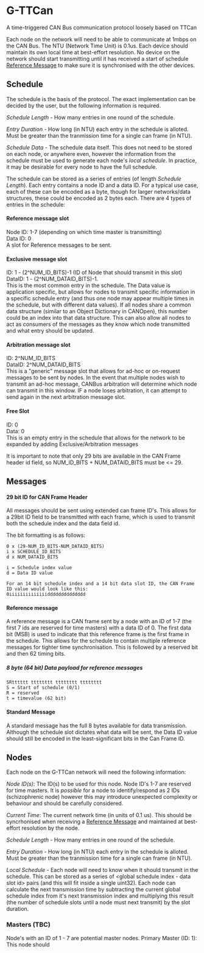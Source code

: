 # G-TTCan
A time-triggered CAN Bus communication protocol loosely based on TTCan

Each node on the network will need to be able to communicate at 1mbps on the CAN Bus.
The NTU (Network Time Unit) is 0.1us. Each device should maintain its own local time at best-effort resolution. No device on the network should start transmitting until it has received a start of schedule [Reference Message](reference-message) to make sure it is synchronised with the other devices.

## Schedule
The schedule is the basis of the protocol. The exact implementation can be decided by the user, but the following information is required.

*Schedule Length* - How many entries in one round of the schedule.

*Entry Duration* - How long (in NTU) each entry in the schedule is alloted. Must be greater than the tranmission time for a single can frame (in NTU).

*Schedule Data* - The schedule data itself. This does not need to be stored on each node, or anywhere even, however the information from the schedule must be used to generate each node's *local schedule*. In practice, it may be desirable for every node to have the full schedule.

The schedule can be stored as a series of entries (of length *Schedule Length*). Each entry contains a node ID and a data ID. For a typical use case, each of these can be encoded as a byte, though for larger networks/data structures, these could be encoded as 2 bytes each. There are 4 types of entries in the schedule:

#### Reference message slot
Node ID: 1-7 (depending on which time master is transmitting)\
Data ID: 0\
A slot for Reference messages to be sent.

#### Exclusive message slot
ID: 1 - (2^NUM_ID_BITS)-1 (ID of Node that should transmit in this slot)\
DataID: 1 - (2^NUM_DATAID_BITS)-1. \
This is the most common entry in the schedule. The Data value is application specific, but allows for nodes to transmit specific information in a specific schedule entry (and thus one node may appear multiple times in the schedule, but with different data values). If all nodes share a common data structure (similar to an Object Dictionary in CANOpen), this number could be an index into that data structure. This can also allow all nodes to act as consumers of the messages as they know which node transmitted and what entry should be updated.

#### Arbitration message slot
ID: 2^NUM_ID_BITS\
DataID: 2^NUM_DATAID_BITS\
This is a "generic" message slot that allows for ad-hoc or on-request messages to be sent by nodes. In the event that multiple nodes wish to transmit an ad-hoc message, CANBus arbitration will determine which node can transmit in this window. IF a node loses arbitration, it can attempt to send again in the next arbitration message slot.

#### Free Slot
ID: 0\
Data: 0\
This is an empty entry in the schedule that allows for the network to be expanded by adding Exclusive/Arbitration messages

It is important to note that only 29 bits are available in the CAN Frame header id field, so NUM_ID_BITS + NUM_DATAID_BITS must be <= 29.


## Messages

#### 29 bit ID for CAN Frame Header

All messages should be sent using extended can frame ID's. This allows for a 29bit ID field to be transmitted with each frame, which is used to transmit both the schedule index and the data field id.

The bit formatting is as follows:
```
0 x (29-NUM_ID_BITS-NUM_DATAID_BITS)
i x SCHEDULE_ID_BITS
d x NUM_DATAID_BITS

i = Schedule index value
d = Data ID value

For an 14 bit schedule index and a 14 bit data slot ID, the CAN Frame ID value would look like this:
0iiiiiiiiiiiiiidddddddddddddd
```

#### Reference message

A reference message is a CAN frame sent by a node with an ID of 1-7 (the first 7 ids are reserved for time masters) with a data ID of 0. The first data bit (MSB) is used to indicate that this reference frame is the first frame in the schedule. This allows for the schedule to contain multiple reference messages for tighter time synchronisation. This is followed by a reserved bit and then 62 timing bits. 


##### 8 byte (64 bit) Data payload for reference messages
```
SRtttttt tttttttt tttttttt tttttttt
S = Start of schedule (0/1)
R = reserved
t = timevalue (62 bit)
```


#### Standard Message

A standard message has the full 8 bytes available for data transmission. Although the schedule slot dictates what data will be sent, the Data ID value should still be encoded in the least-significant bits in the Can Frame ID. 

<!--
#### Arbitration message

This is a message slot for any node to send unscheduled messages in. It is the same as a Data message, however the transmitting node will need to deal with a potential loss of arbitration and attempt to send the message again in the next arbitration slot.
-->

## Nodes

Each node on the G-TTCan network will need the following information:

*Node ID(s)*: The ID(s) to be used for this node. Node ID's 1-7 are reserved for time masters. It is *possible* for a node to identify/respond as 2 IDs (schizophrenic node) however this may introduce unexpected complexity or behaviour and should be carefully considered.

*Current Time*: The current network time (in units of 0.1 us). This should be syncrhonised when receiving a [Reference Message](reference-message) and maintained at best-effort resolution by the node.

*Schedule Length* - How many entries in one round of the schedule.

*Entry Duration* - How long (in NTU) each entry in the schedule is alloted. Must be greater than the tranmission time for a single can frame (in NTU).

*Local Schedule* - Each node will need to know when it should transmit in the schedule. This can be stored as a series of <global schedule index - data slot id> pairs (and this will fit inside a single uint32). Each node can calculate the next transmission time by subtracting the current global schedule index from it's next transmission index and multiplying this result (the number of schedule slots until a node must next transmit) by the slot duration.

### Masters (TBC)

Node's with an ID of 1 - 7 are potential master nodes.
Primary Master (ID: 1): This node should 

